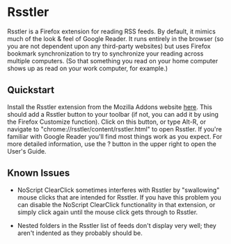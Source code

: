 # Rsstler

Rsstler is a Firefox extension for reading RSS feeds.  By default, it
mimics much of the look & feel of Google Reader.  It runs entirely in
the browser (so you are not dependent upon any third-party websites)
but uses Firefox bookmark synchronization to try to synchronize your
reading across multiple computers. (So that something you read on your
home computer shows up as read on your work computer, for example.)

## Quickstart

Install the Rsstler extension from the Mozilla Addons website
[here](https://addons.mozilla.org/en-US/firefox/addon/rsstler/).  This
should add a Rsstler button to your toolbar (if not, you can add it by
using the Firefox Customize function).  Click on this button, or type
Alt-R, or navigate to "chrome://rsstler/content/rsstler.html" to open
Rsstler.  If you're familiar with Google Reader you'll find most
things work as you expect.  For more detailed information, use the ?
button in the upper right to open the User's Guide.

## Known Issues

* NoScript ClearClick sometimes interferes with Rsstler by
  "swallowing" mouse clicks that are intended for Rsstler.  If you
  have this problem you can disable the NoScript ClearClick
  functionality in that extension, or simply click again until the
  mouse click gets through to Rsstler.

* Nested folders in the Rsstler list of feeds don't display very well;
  they aren't indented as they probably should be.
